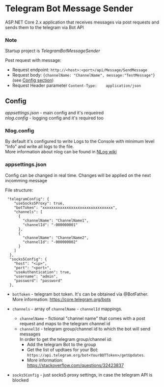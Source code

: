 Telegram Bot Message Sender
===
ASP.<span></span>NET Core 2.x application that receives messages via post requests and sends them to the telegram via Bot API

### Note ###
 Startup project is _TelegramBotMessageSender_

 Post request with message:  
   - Request endpoint: `http://<host>:<port>/api/Message/SendMessage`  
   - Request body: `{channelName: "ChannelName", message:"TestMessage"}`  (see [Config section](#Config))
   - Request Header parameter `Content-Type:	application/json`

 
Config
---
_appsettings.json_  - main config and it's requeired  
_nlog.config_  - logging config and it's required too

### Nlog.config ###
By default it's configured to write Logs to the Console with minimum level "Info" and write all logs to the file.  
More information about nlog can be found in [NLog wiki](https://github.com/NLog/NLog/wiki)

### appsettings.json ###
Config can be changed in real time. Changes will be applied on the next incomming message

File structure:  
~~~
 "telegramConfig": {
    "useSocks5Proxy": true,    
    "botToken": "xxxxxxxxxxxxxxxxxxxxxxxxxxxxxxxx",
    "channels": [
      {
        "channelName": "ChannelName1",
        "channelId": "-000000001"
      },
      {
        "channelName": "ChannelName2",
        "channelId": "-000000002"
      }
    ]
  },
  "socks5Config": {
    "host": "<ip>",
    "port": "<port>",
    "useAuthentication": true,
    "username": "admin",
    "password": "password"
  },
~~~
  * `botToken` - telegram bot token. It's can be obtained via @BotFather.   
More information: https://core.telegram.org/bots

  * `channels` - array of `channelName` - `channelId` mappings.  

    * `channelName` - fictional "channel name" that comes with a post request and maps to the telegram channel id  
    * `channelId` - telegram group/channel id to which the bot will send messages  
     In order to get the telegram group/channel id:
      * Add the telegram Bot to the group
      * Get the list of updtaes for your Bot: `https://api.telegram.org/bot<YourBOTToken>/getUpdates`. 
      * More information: https://stackoverflow.com/questions/32423837

  * `socks5Config` - just socks5 proxy settings, in case the telegram API is blocked  

